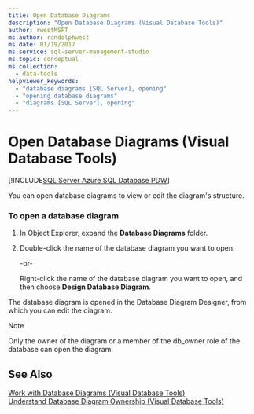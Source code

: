 ```yaml
---
title: Open Database Diagrams
description: "Open Database Diagrams (Visual Database Tools)"
author: rwestMSFT
ms.author: randolphwest
ms.date: 01/19/2017
ms.service: sql-server-management-studio
ms.topic: conceptual
ms.collection:
  - data-tools
helpviewer_keywords:
  - "database diagrams [SQL Server], opening"
  - "opening database diagrams"
  - "diagrams [SQL Server], opening"
---
```

# Open Database Diagrams (Visual Database Tools)

[!INCLUDE[SQL Server Azure SQL Database PDW](../includes/applies-to-version/sql-asdb-asdbmi-pdw.md)]

You can open database diagrams to view or edit the diagram's structure.  
  
### To open a database diagram  
  
1.  In Object Explorer, expand the **Database Diagrams** folder.  
  
2.  Double-click the name of the database diagram you want to open.  
  
    -or-  
  
    Right-click the name of the database diagram you want to open, and then choose **Design Database Diagram**.  
  
The database diagram is opened in the Database Diagram Designer, from which you can edit the diagram.  
  
> [!NOTE]  
> Only the owner of the diagram or a member of the db_owner role of the database can open the diagram.  
  
## See Also  
[Work with Database Diagrams &#40;Visual Database Tools&#41;](work-with-database-diagrams-visual-database-tools.md)  
[Understand Database Diagram Ownership &#40;Visual Database Tools&#41;](understand-database-diagram-ownership-visual-database-tools.md)  
  
